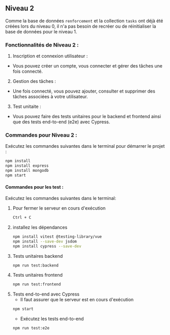 ## Niveau 2
Comme la base de données `renforcement` et la collection `tasks` ont déjà été créées lors du niveau 0, il n'a pas besoin de recréer ou de réinitialiser la base de données pour le niveau 1.
### Fonctionnalités de Niveau 2 :
1. Inscription et connexion utilisateur :
  - Vous pouvez créer un compte, vous connecter et gérer des tâches une fois connecté.
2. Gestion des tâches :
  - Une fois connecté, vous pouvez ajouter, consulter et supprimer des tâches associées à votre utilisateur.
3. Test unitaite :
  - Vous pouvez faire des tests unitaires pour le backend et frontend ainsi que des tests end-to-end (e2e) avec Cypress.

### Commandes pour Niveau 2 :
Exécutez les commandes suivantes dans le terminal pour démarrer le projet :
```bash
npm install
npm install express
npm install mongodb
npm start
```

#### Commandes pour les test :
Exécutez les commandes suivantes dans le terminal:

1. Pour fermer le serveur en cours d'exécution
   ```bash
   Ctrl + C
   ```
2. installez les dépendances
   ```bash
   npm install vitest @testing-library/vue
   npm install --save-dev jsdom
   npm install cypress --save-dev
   ```
3. Tests unitaires backend
    ```bash
    npm run test:backend
   ```
4. Tests unitaires frontend
    ```bash
   npm run test:frontend
   ```
5. Tests end-to-end avec Cypress 
   - Il faut assurer que le serveur est en cours d'exécution
    ```bash
    npm start
   ```
   - Exécutez les tests end-to-end
   ```bash
   npm run test:e2e
   ```
